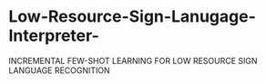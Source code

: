 # Low-Resource-Sign-Lanugage-Interpreter-
INCREMENTAL FEW-SHOT LEARNING FOR LOW RESOURCE SIGN LANGUAGE RECOGNITION
